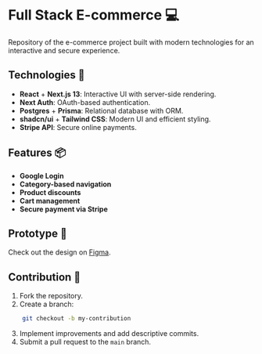 # Full Stack E-commerce 💻

Repository of the e-commerce project built with modern technologies for an interactive and secure experience.

## Technologies 🚀

- **React** + **Next.js 13**: Interactive UI with server-side rendering.
- **Next Auth**: OAuth-based authentication.
- **Postgres** + **Prisma**: Relational database with ORM.
- **shadcn/ui** + **Tailwind CSS**: Modern UI and efficient styling.
- **Stripe API**: Secure online payments.

## Features 📦

- **Google Login**
- **Category-based navigation**
- **Product discounts**
- **Cart management**
- **Secure payment via Stripe**

## Prototype 🎨

Check out the design on [Figma](https://www.figma.com/file/Y8jmabSZXxAobeUJQdI4bm/FSW-Store-%5BLive%5D?type=design&mode=design&t=JoIB87O9jkqADxpN-1).

## Contribution 🤝

1. Fork the repository.
2. Create a branch:

```bash
    git checkout -b my-contribution
```

3. Implement improvements and add descriptive commits.
4. Submit a pull request to the `main` branch.

